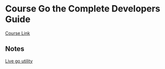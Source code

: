 # Course Go the Complete Developers Guide
[Course Link](https://www.udemy.com/course/go-the-complete-developers-guide)

## Notes
[Live go utility](https://play.golang.org/)